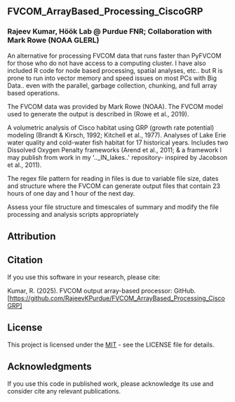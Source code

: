 ## FVCOM_ArrayBased_Processing_CiscoGRP
### Rajeev Kumar, Höök Lab @ Purdue FNR; Collaboration with Mark Rowe (NOAA GLERL)
An alternative for processing FVCOM data that runs faster than PyFVCOM for those who do not have access to a computing cluster. I have also included R code for node based processing, spatial analyses, etc.. but R is prone to run into vector memory and speed issues on most PCs with Big Data.. even with the parallel, garbage collection, chunking, and full array based operations. 

The FVCOM data was provided by Mark Rowe (NOAA). The FVCOM model used to generate the output is described in (Rowe et al., 2019).

A volumetric analysis of Cisco habitat using GRP (growth rate potential) modeling (Brandt & Kirsch, 1992; Kitchell et al., 1977). Analyses of Lake Erie water quality and cold-water fish habitat for 17 historical years. Includes two Dissolved Oxygen Penalty frameworks (Arend et al., 2011; & a framework I may publish from work in my '.._IN_lakes..' repository- inspired by Jacobson et al., 2011).

The regex file pattern for reading in files is due to variable file size, dates and structure where the FVCOM can generate output files that contain 23 hours of one day and 1 hour of the next day. 

Assess your file structure and timescales of summary and modify the file processing and analysis scripts appropriately

## Attribution

## Citation

If you use this software in your research, please cite:

Kumar, R. (2025). FVCOM output array-based processor:  GitHub. [https://github.com/RajeevKPurdue/FVCOM_ArrayBased_Processing_CiscoGRP]


## License

This project is licensed under the [MIT](LICENSE) - see the LICENSE file for details.

## Acknowledgments

If you use this code in published work, please acknowledge its use and consider cite any relevant publications.
